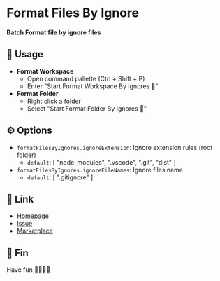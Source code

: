 # Format Files By Ignore

**Batch Format file by ignore files**

## 📄 Usage

- **Format Workspace**
  - Open command pallette (Ctrl + Shift + P)
  - Enter "Start Format Workspace By Ignores 📂"
- **Format Folder**
  - Right click a folder
  - Select "Start Format Folder By Ignores 📂"

## ⚙ Options

- `formatFilesByIgnores.ignoreExtension`: Ignore extension rules (root folder)
  - `default`: [ "node_modules", ".vscode", ".git", "dist" ]
- `formatFilesByIgnores.ignoreFileNames`: Ignore files name
  - `default`: [ ".gitignore" ]
  
## 🔗 Link

- [Homepage](https://github.com/xiaohuohumax/format-files-by-ignores#readme)
- [Issue](https://github.com/xiaohuohumax/format-files-by-ignores/issues)
- [Marketplace](https://marketplace.visualstudio.com/items?itemName=xiaohuohumax.format-files-by-ignores)

## 🎉 Fin

Have fun 🎉🎉🎉🎉
